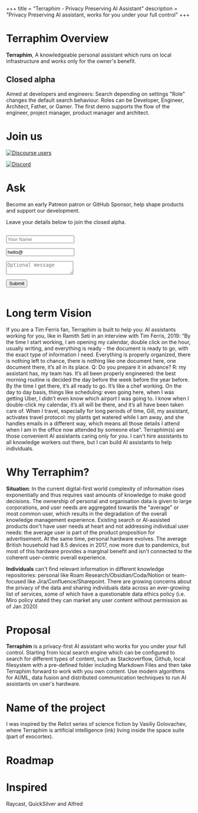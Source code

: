+++
title = "Terraphim - Privacy Preserving AI Assistant"
description = "Privacy Preserving AI assistant, works for you under your full control"
+++

# Terraphim Overview
**Terraphim**, A knowledgeable personal assistant which runs on local infrastructure and works only for the owner's benefit.

## Closed alpha

Aimed at developers and engineers: Search depending on settings "Role" changes the default search behaviour. Roles can be Developer, Engineer, Architect, Father, or Gamer. The first demo supports the flow of the engineer, project manager, product manager and architect. 

# Join us
[![Discourse users](https://img.shields.io/discourse/users?server=https%3A%2F%2Fterraphim.discourse.group)](https://terraphim.discourse.group) 

[![Discord](https://img.shields.io/discord/852545081613615144?label=Discord&logo=Discord)](https://discord.gg/VPJXB6BGuY)

# Ask
Become an early Patreon patron or GitHub Sponsor, help shape products and support our development. 

Leave your details below to join the closed alpha.


<section class="section" id="form">
 <div class="container">
    <div class="columns is-left">
    <div class="column is-6">

  <div class="columns">
    <div class="column">
    <form name="terraphimlist" method="POST" data-netlify="true">
      <div class="field">
        <p class="control">
          <input class="input" type="text" placeholder="Your Name" name="name">
        </p>
      </div>
      <div class="field">
        <p class="control has-icons-left has-icons-right">
          <input class="input" name="email" type="email" placeholder="Your email" value="hello@">
          <span class="icon is-small is-left">
            <i class="fa fa-envelope"></i>
          </span>
        </p>
      </div>
        <div class="field">
        <p class="control">
          <textarea class="textarea" placeholder="Optional message" name="message"></textarea>
        </p>
      </div>
      <div class="field is-grouped">
        <p class="control">
          <button class="button is-primary">Submit</button>
        </p>
    </div>
    </div>
    </form>
  </div>
</section>

# Long term Vision

If you are a Tim Ferris fan, Terraphim is built to help you:  AI assistants working for you, like in Ramith Seti in an interview with Tim Ferris, 2019: “By the time I start working, I am opening my calendar, double click on the hour, usually writing, and everything is ready - the document is ready to go, with the exact type of information I need. Everything is properly organized, there is nothing left to chance, there is nothing like one document here, one document there, it’s all in its place. 
Q: Do you prepare it in advance?
R: my assistant has, my team has. It’s all been properly engineered: the best morning routine is decided the day before the week before the year before. By the time I get there, it’s all ready to go. It’s like a chef working.
On the day to day basis, things like scheduling:  even going here, when I was getting Uber, I didn’t even know which airport I was going to. I know when I double-click my calendar, it’s all will be there, and it’s all have been taken care of.
When I travel, especially for long periods of time, Gill, my assistant, activates travel protocol: my plants get watered while I am away, and she handles emails in a different way, which means all those details I attend when I am in the office now attended by someone else”. Terraphim(s) are those convenient AI assistants caring only for you. I can't hire assistants to all knowledge workers out there, but I can build AI assistants to help individuals. 
# Why Terraphim?
**Situation**: In the current digital-first world complexity of information rises exponentially and thus requires vast amounts of knowledge to make good decisions. The ownership of personal and organisation data is given to large corporations, and user needs are aggregated towards the "average" or most common user, which results in the degradation of the overall knowledge management experience. Existing search or AI-assisted products don't have user needs at heart and not addressing individual user needs: the average user is part of the product proposition for advertisement. At the same time, personal hardware evolves. The average British household had 8.5 devices in 2017, now more due to pandemics, but most of this hardware provides a marginal benefit and isn't connected to the coherent user-centric overall experience.

**Individuals** can't find relevant information in different knowledge repositories: personal like Roam Research/Obsidian/Coda/Notion or team-focused like Jira/Confluence/Sharepoint. There are  growing concerns about the privacy of the data and sharing individuals data across an ever-growing list of services, some of which have a questionable data ethics policy (i.e. Miro policy stated they can market any user content without permission as of Jan 2020)

# Proposal
**Terraphim** is a privacy-first AI assistant who works for you under your full control. Starting from local search engine which can be configured to search for different types of content, such as Stackoverflow, Github, local filesystem with a pre-defined folder including Markdown Files and then take Terraphim forward to work with you own content.
Use modern algorithms for AI/ML, data fusion and distributed communication techniques to run AI assistants on user's hardware. 




# Name of the project

I was inspired by the Relict series of science fiction by Vasiliy Golovachev, where Terraphim is artificial intelligence (ink) living inside the space suite (part of exocortex).

# Roadmap 


# Inspired 

Raycast, QuickSilver and Alfred

